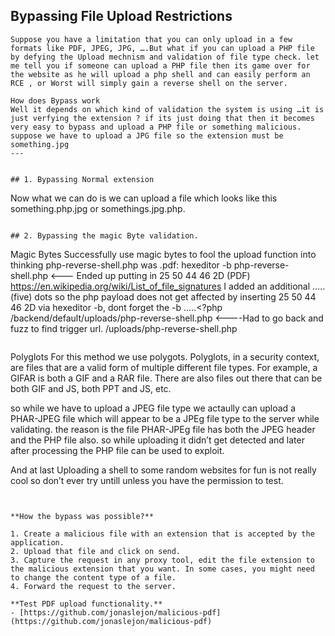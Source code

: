 ## Bypassing File Upload Restrictions
```
Suppose you have a limitation that you can only upload in a few formats like PDF, JPEG, JPG, ….But what if you can upload a PHP file by defying the Upload mechnism and validation of file type check. let me tell you if someone can upload a PHP file then its game over for the website as he will upload a php shell and can easily perform an RCE , or Worst will simply gain a reverse shell on the server.

How does Bypass work
Well it depends on which kind of validation the system is using …it is just verfying the extension ? if its just doing that then it becomes very easy to bypass and upload a PHP file or something malicious. suppose we have to upload a JPG file so the extension must be something.jpg
---


## 1. Bypassing Normal extension
```
Now what we can do is we can upload a file which looks like this something.php.jpg or somethings.jpg.php.
```

## 2. Bypassing the magic Byte validation.
```
Magic Bytes
Successfully use magic bytes to fool the upload function into thinking php-reverse-shell.php was .pdf:
hexeditor -b php-reverse-shell.php   <--- Ended up putting in  25 50 44 46 2D (PDF) 
https://en.wikipedia.org/wiki/List_of_file_signatures
I added an additional ..... (five) dots so the php payload does not get affected by inserting 25 50 44 46 2D via hexeditor -b, dont forget the -b 
.....<?php
/backend/default/uploads/php-reverse-shell.php <----Had to go back and fuzz to find trigger url. /uploads/php-reverse-shell.php
```

```
Polyglots
For this method we use polygots. Polyglots, in a security context, are files that are a valid form of multiple different file types. For example, a GIFAR is both a GIF and a RAR file. There are also files out there that can be both GIF and JS, both PPT and JS, etc.

so while we have to upload a JPEG file type we actaully can upload a PHAR-JPEG file which will appear to be a JPEg file type to the server while validating. the reason is the file PHAR-JPEg file has both the JPEG header and the PHP file also. so while uploading it didn’t get detected and later after processing the PHP file can be used to exploit.

And at last Uploading a shell to some random websites for fun is not really cool so don’t ever try untill unless you have the permission to test.
```


**How the bypass was possible?**

1. Create a malicious file with an extension that is accepted by the application.
2. Upload that file and click on send.
3. Capture the request in any proxy tool, edit the file extension to the malicious extension that you want. In some cases, you might need to change the content type of a file.
4. Forward the request to the server.

**Test PDF upload functionality.**
- [https://github.com/jonaslejon/malicious-pdf](https://github.com/jonaslejon/malicious-pdf)

